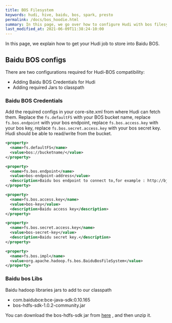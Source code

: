 ```yaml
---
title: BOS Filesystem
keywords: hudi, hive, baidu, bos, spark, presto
permalink: /docs/bos_hoodie.html
summary: In this page, we go over how to configure Hudi with bos filesystem.
last_modified_at: 2021-06-09T11:38:24-10:00
---
```

In this page, we explain how to get your Hudi job to store into Baidu BOS.

## Baidu BOS configs

There are two configurations required for Hudi-BOS compatibility:

- Adding Baidu BOS Credentials for Hudi
- Adding required Jars to classpath

### Baidu BOS Credentials

Add the required configs in your core-site.xml from where Hudi can fetch them. Replace the `fs.defaultFS` with your BOS bucket name, replace `fs.bos.endpoint` with your bos endpoint, replace `fs.bos.access.key` with your bos key, replace `fs.bos.secret.access.key` with your bos secret key. Hudi should be able to read/write from the bucket.

```xml
<property>
  <name>fs.defaultFS</name>
  <value>bos://bucketname/</value>
</property>

<property>
  <name>fs.bos.endpoint</name>
  <value>bos-endpoint-address</value>
  <description>Baidu bos endpoint to connect to,for example : http://bj.bcebos.com</description>
</property>

<property>
  <name>fs.bos.access.key</name>
  <value>bos-key</value>
  <description>Baidu access key</description>
</property>

<property>
  <name>fs.bos.secret.access.key</name>
  <value>bos-secret-key</value>
  <description>Baidu secret key.</description>
</property>

<property>
  <name>fs.bos.impl</name>
  <value>org.apache.hadoop.fs.bos.BaiduBosFileSystem</value>
</property>
```

### Baidu bos Libs

Baidu hadoop libraries jars to add to our classpath

- com.baidubce:bce-java-sdk:0.10.165
- bos-hdfs-sdk-1.0.2-community.jar 

You can  download the bos-hdfs-sdk jar from [here](https://sdk.bce.baidu.com/console-sdk/bos-hdfs-sdk-1.0.2-community.jar.zip) , and then unzip it.